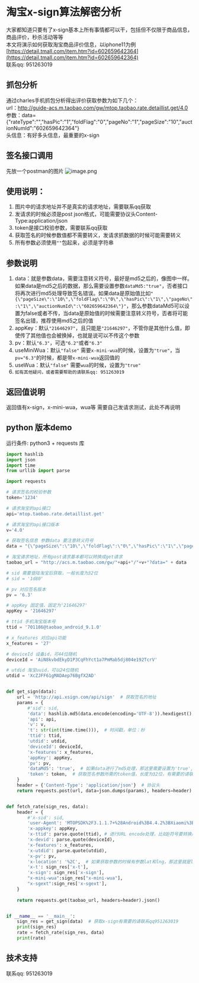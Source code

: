# 淘宝x-sign算法解密分析

大家都知道只要有了x-sign基本上所有事情都可以干，包括但不仅限于商品信息，商品评价，秒杀活动等等  
本文将演示如何获取淘宝商品评价信息，以iphone11为例 [https://detail.tmall.com/item.htm?id=602659642364](https://detail.tmall.com/item.htm?id=602659642364)   
联系qq: 951263019

## 抓包分析
通过charles手机抓包分析得出评价获取参数为如下几个：  
url：http://guide-acs.m.taobao.com/gw/mtop.taobao.rate.detaillist.get/4.0  
参数：data={"rateType":"","hasPic":"1","foldFlag":"0","pageNo":"1","pageSize":"10","auctionNumId":"602659642364"}  
头信息：有好多头信息，最重要的x-sign  

## 签名接口调用
先放一个postman的图片
![image.png](https://github.com/Colinlyj210/x-sign/blob/master/w2.png?raw=true)


## 使用说明：
1. 图片中的请求地址并不是真实的请求地址，需要联系qq获取
2. 发请求的时候必须是post json格式，可能需要协议头Content-Type:application/json
3. token是接口校验参数，需要联系qq获取
4. 获取签名的时候参数值都不需要转义，发请求抓数据的时候可能需要转义
5. 所有参数必须使用```""```包起来，必须是字符串

## 参数说明
1. data：就是参数data，需要注意转义符号，最好是md5之后的，像图中一样。如果data是md5之后的数据，那么需要设置参数```dataMd5:"true"```，否者接口将再次进行md5处理导致签名错误。如果data是原始值比如```"{\"pageSize\":\"10\",\"foldFlag\":\"0\",\"hasPic\":\"1\",\"pageNo\":\"1\",\"auctionNumId\":\"602659642364\"}"```，那么参数dataMd5可以设置为false或者不传，当data是原始值的时候需要注意转义符号，否者将可能签名出错，推荐使用md5之后的值
2. appKey：默认```"21646297"```，且只能是```"21646297"```，不管你是其他什么值，即使传了其他值也会被换掉，也就是说可以不传这个参数
3. pv：默认```"6.3"```，可选```"6.2"```或者```"6.3"``` 
4. useMiniWua：默认```"false"``` 需要```x-mini-wua```的时候，设置为```"true"```，当```pv="6.3"```的时候，都是带```x-mini-wua```返回值的
5. useWua：默认```"false"``` 需要```wua```的时候，设置为```"true"```
6. ```如有其他疑问，或者需要帮助的请联系qq: 951263019```

## 返回值说明
返回值有x-sign，x-mini-wua，wua等
需要自己发请求测试，此处不再说明

## python 版本demo
运行条件: python3 + requests 库
```python
import hashlib
import json
import time
from urllib import parse

import requests

# 请求签名的校验参数
token='1234'

# 请求淘宝的api接口
api='mtop.taobao.rate.detaillist.get'

# 请求淘宝的api接口版本
v='4.0'

# 获取签名信息 参数data 要注意转义符号
data = "{\"pageSize\":\"10\",\"foldFlag\":\"0\",\"hasPic\":\"1\",\"pageNo\":\"1\",\"auctionNumId\":\"602659642364\"}"

# 淘宝请求地址，所有post请求基本都可以转换成get请求
taobao_url = "http://acs.m.taobao.com/gw/"+api+"/"+v+"?data=" + data

# sid 需要登陆淘宝后获取，一般长度为32位
# sid = '1d80'

# pv 对应签名版本
pv = '6.3'

# appKey 固定值，固定为'21646297'
appKey = '21646297'

# ttid 手机淘宝版本号
ttid = '701186@taobao_android_9.1.0'

# x_features 对应api功能
x_features = '27'

# deviceId 设备id，可44位随机
deviceId = 'AiN8kvbdEkyD1P3CqFhYct1a7PmMab5dj804e192TcrV'

# utdid 淘宝uuid，可以24位随机
utdid = 'XcZJFF61gMADAep76BgfX2AD'


def get_sign(data):
    url = 'http://api.xsign.com/api/sign'  # 获取签名的地址
    params = {
        #'sid': sid,
        'data': hashlib.md5(data.encode(encoding='UTF-8')).hexdigest(),  # 获取签名需要将data进行md5处理，以方便数据传输
        'api': api,
        'v': v,
        't': str(int(time.time())),  # 时间戳，单位：秒
        'ttid': ttid,
        'utdid': utdid,
        'deviceId': deviceId,
        'x-features': x_features,
        'appKey': appKey,
        'pv': pv,
        'dataMd5': 'true',  # 如果data进行了md5处理，那这里需要设置为'true',
        'token': token,  # 获取签名参数所需的token值，长度为32位，有需要的请联系qq951263019申请
    }
    header = {'Content-Type': 'application/json'}  # 协议头
    return requests.post(url, data=json.dumps(params), headers=header).json()


def fetch_rate(sign_res, data):
    header = {
        #'x-sid': sid,
        'user-Agent': 'MTOPSDK%2F3.1.1.7+%28Android%3B4.4.2%3BXiaomi%3BMI+6%29',
        'x-appkey': appKey,
        'x-ttid': parse.quote(ttid), # 进行URL encode处理，比如@符号要转换成%40
        'x-devid': parse.quote(deviceId),
        'x-features': x_features,
        'x-utdid': parse.quote(utdid),
        'x-pv': pv,
        'x-location': '%2C',  # 如果获取参数的时候有参数lat和lng，那这里就是lng%2Clat，本例为空则设置为%2C
        'x-t': sign_res['x-t'],
        'x-sign': sign_res['x-sign'],
        "x-mini-wua":sign_res["x-mini-wua"],
        "x-sgext":sign_res['x-sgext'],
    }
   
    return requests.get(taobao_url, headers=header).json()


if __name__ == '__main__':
    sign_res = get_sign(data)  # 获取x-sign有需要的请联系qq951263019
    print(sign_res)
    rate = fetch_rate(sign_res, data)
    print(rate)


```

## 技术支持
联系qq: 951263019  
